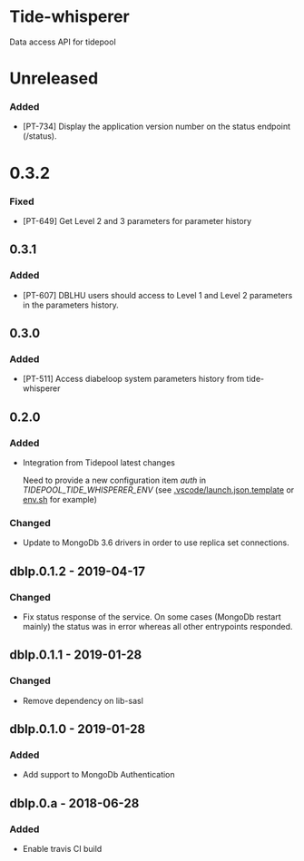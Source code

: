 # Tide-whisperer

Data access API for tidepool
# Unreleased 
### Added 
- [PT-734] Display the application version number on the status endpoint (/status).

# 0.3.2 
### Fixed 
- [PT-649] Get Level 2 and 3 parameters for parameter history

## 0.3.1
### Added
- [PT-607] DBLHU users should access to Level 1 and Level 2 parameters in the parameters history.

## 0.3.0
### Added
- [PT-511] Access diabeloop system parameters history from tide-whisperer

## 0.2.0 
### Added
- Integration from Tidepool latest changes

  Need to provide a new configuration item _auth_ in _TIDEPOOL_TIDE_WHISPERER_ENV_  (see [.vscode/launch.json.template](.vscode/launch.json.template) or [env.sh](env.sh) for example)

### Changed
- Update to MongoDb 3.6 drivers in order to use replica set connections. 

## dblp.0.1.2 - 2019-04-17

### Changed
- Fix status response of the service. On some cases (MongoDb restart mainly) the status was in error whereas all other entrypoints responded.

## dblp.0.1.1 - 2019-01-28

### Changed
- Remove dependency on lib-sasl

## dblp.0.1.0 - 2019-01-28

### Added
- Add support to MongoDb Authentication

## dblp.0.a - 2018-06-28

### Added
- Enable travis CI build 
